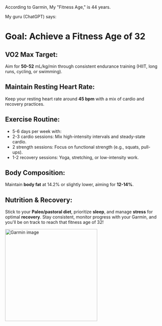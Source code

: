 According to Garmin, My "Fitness Age," is 44 years.

My guru (ChatGPT) says:
# Goal: Achieve a Fitness Age of 32

## VO2 Max Target:

Aim for **50-52** mL/kg/min through consistent endurance training (HIIT, long runs, cycling, or swimming).

## Maintain Resting Heart Rate:

Keep your resting heart rate around **45 bpm** with a mix of cardio and recovery practices.

## Exercise Routine:

- 5-6 days per week with:
- 2-3 cardio sessions: Mix high-intensity intervals and steady-state cardio.
- 2 strength sessions: Focus on functional strength (e.g., squats, pull-ups).
- 1-2 recovery sessions: Yoga, stretching, or low-intensity work.

## Body Composition:

Maintain **body fat** at 14.2% or slightly lower, aiming for **12-14%**.

## Nutrition & Recovery:

Stick to your **Paleo/pastoral diet**, prioritize **sleep**, and manage **stress** for optimal **recovery**.
Stay consistent, monitor progress with your Garmin, and you'll be on track to reach that fitness age of 32!

<img 
src="https://ukidlucas.github.io/images/fitness_age_44.png" 
alt="Garmin image" 
width="300" />




